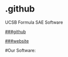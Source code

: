 # .github
UCSB Formula SAE Software

[###github](https://github.com/Gaucho-Racing)

[###website](https://gauchoracing.com)


#Our Software:
